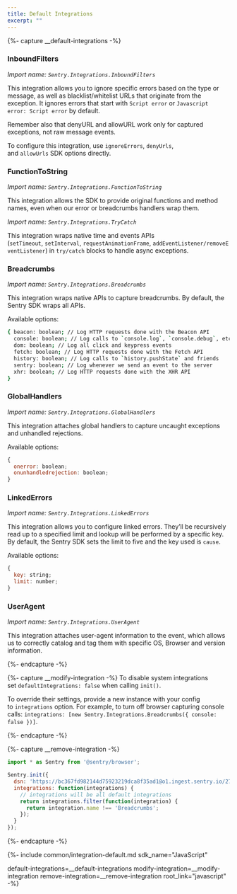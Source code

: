 ```yaml
---
title: Default Integrations
excerpt: ""
---
```


{%- capture __default-integrations -%}

### InboundFilters

*Import name: `Sentry.Integrations.InboundFilters`*

This integration allows you to ignore specific errors based on the type or message, as well as blacklist/whitelist URLs that originate from the exception. It ignores errors that start with `Script error` or `Javascript error: Script error` by default. 

Remember also that denyURL and allowURL work only for captured exceptions, not raw message events.

To configure this integration, use `ignoreErrors`, `denyUrls`, and `allowUrls` SDK options directly.

### FunctionToString

*Import name: `Sentry.Integrations.FunctionToString`*

This integration allows the SDK to provide original functions and method names, even when our error or breadcrumbs handlers wrap them.

*Import name: `Sentry.Integrations.TryCatch`*

This integration wraps native time and events APIs (`setTimeout`, `setInterval`, `requestAnimationFrame`, `addEventListener/removeEventListener`) in `try/catch` blocks to handle async exceptions.

### Breadcrumbs

*Import name: `Sentry.Integrations.Breadcrumbs`*

This integration wraps native APIs to capture breadcrumbs. By default, the Sentry SDK wraps all APIs.

Available options:

```bash
{ beacon: boolean; // Log HTTP requests done with the Beacon API 
  console: boolean; // Log calls to `console.log`, `console.debug`, etc  
  dom: boolean; // Log all click and keypress events 
  fetch: boolean; // Log HTTP requests done with the Fetch API 
  history: boolean; // Log calls to `history.pushState` and friends 
  sentry: boolean; // Log whenever we send an event to the server 
  xhr: boolean; // Log HTTP requests done with the XHR API
}
```

### GlobalHandlers

*Import name: `Sentry.Integrations.GlobalHandlers`*

This integration attaches global handlers to capture uncaught exceptions and unhandled rejections.

Available options:

```js
{ 
  onerror: boolean; 
  onunhandledrejection: boolean;
}
```

### LinkedErrors

*Import name: `Sentry.Integrations.LinkedErrors`*

This integration allows you to configure linked errors. They’ll be recursively read up to a specified limit and lookup will be performed by a specific key. By default, the Sentry SDK sets the limit to five and the key used is `cause`.

Available options:

```js
{ 
  key: string; 
  limit: number;
}
```

### UserAgent

*Import name: `Sentry.Integrations.UserAgent`*

This integration attaches user-agent information to the event, which allows us to correctly catalog and tag them with specific OS, Browser and version information.

{%- endcapture -%}

{%- capture __modify-integration -%}
To disable system integrations set `defaultIntegrations: false` when calling `init()`. 

To override their settings, provide a new instance with your config to `integrations` option. For example, to turn off browser capturing console calls: `integrations: [new Sentry.Integrations.Breadcrumbs({ console: false })]`.

{%- endcapture -%}


{%- capture __remove-integration -%}

```js
import * as Sentry from '@sentry/browser';

Sentry.init({
  dsn: 'https://bc367fd982144d75923219dca8f35ad1@o1.ingest.sentry.io/2783252',
  integrations: function(integrations) {
    // integrations will be all default integrations
    return integrations.filter(function(integration) {
      return integration.name !== 'Breadcrumbs';
    });
  }
});
```

{%- endcapture -%}

{%- include common/integration-default.md 
sdk_name="JavaScript"

default-integrations=__default-integrations
modify-integration=__modify-integration
remove-integration=__remove-integration
root_link="javascript"
 -%}